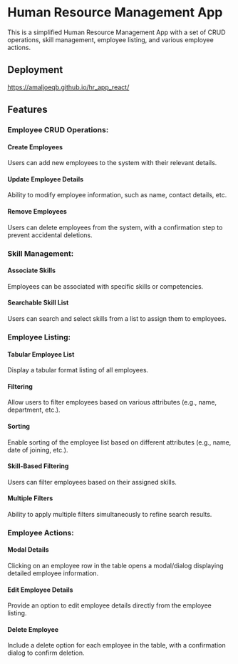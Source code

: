 # Human Resource Management App
This is a simplified Human Resource Management App with a set of CRUD operations, skill management, employee listing, and various employee actions.

## Deployment
https://amaljoeqb.github.io/hr_app_react/

## Features

### Employee CRUD Operations:
#### Create Employees
Users can add new employees to the system with their relevant details.

#### Update Employee Details
Ability to modify employee information, such as name, contact details, etc.

#### Remove Employees
Users can delete employees from the system, with a confirmation step to prevent accidental deletions.

### Skill Management:
#### Associate Skills
Employees can be associated with specific skills or competencies.

#### Searchable Skill List
Users can search and select skills from a list to assign them to employees.

### Employee Listing:
#### Tabular Employee List
Display a tabular format listing of all employees.

#### Filtering
Allow users to filter employees based on various attributes (e.g., name, department, etc.).

#### Sorting
Enable sorting of the employee list based on different attributes (e.g., name, date of joining, etc.).

#### Skill-Based Filtering
Users can filter employees based on their assigned skills.

#### Multiple Filters
Ability to apply multiple filters simultaneously to refine search results.

### Employee Actions:
#### Modal Details
Clicking on an employee row in the table opens a modal/dialog displaying detailed employee information.

#### Edit Employee Details
Provide an option to edit employee details directly from the employee listing.

#### Delete Employee
Include a delete option for each employee in the table, with a confirmation dialog to confirm deletion.